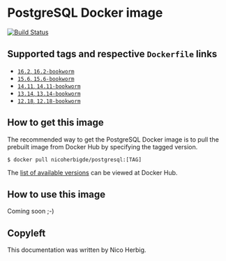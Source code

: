 # PostgreSQL Docker image

[![Build Status](https://github.com/nicoherbigio/docker-postgresql/actions/workflows/build-docker-images.yml/badge.svg)](https://github.com/nicoherbigio/docker-postgresql/actions/workflows/build-docker-images.yml)

## Supported tags and respective `Dockerfile` links

 * [`16.2`, `16.2-bookworm`](https://github.com/nicoherbigio/docker-postgresql/blob/main/16.2/debian/default/Dockerfile)
 * [`15.6`, `15.6-bookworm`](https://github.com/nicoherbigio/docker-postgresql/blob/main/15.6/debian/default/Dockerfile)
 * [`14.11`, `14.11-bookworm`](https://github.com/nicoherbigio/docker-postgresql/blob/main/14.11/debian/default/Dockerfile)
 * [`13.14`, `13.14-bookworm`](https://github.com/nicoherbigio/docker-postgresql/blob/main/13.14/debian/default/Dockerfile)
 * [`12.18`, `12.18-bookworm`](https://github.com/nicoherbigio/docker-postgresql/blob/main/12.18/debian/default/Dockerfile)

## How to get this image

The recommended way to get the PostgreSQL Docker image is to pull the prebuilt image from Docker Hub by specifying the tagged version.

```console
$ docker pull nicoherbigde/postgresql:[TAG]
```

The [list of available versions](https://hub.docker.com/r/nicoherbigde/postgresql/tags) can be viewed at Docker Hub.

## How to use this image

Coming soon ;-)

## Copyleft

This documentation was written by Nico Herbig.
